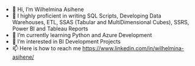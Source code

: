 - 👋 Hi, I’m Wilhelmina Asihene
- 👀 I highly proficient in writing SQL Scripts, Developing Data Warehouses, ETL, SSAS (Tabular and MultiDimensional Cubes), SSRS, Power BI and Tableau Reports
- 🌱 I’m currently learning Python and Azure Development
- 💞️ I’m interested in BI Development Projects
- 📫 Here is how to reach me https://www.linkedin.com/in/wilhelmina-asihene/

<!---
minasihene/minasihene is a ✨ special ✨ repository because its `README.md` (this file) appears on your GitHub profile.
You can click the Preview link to take a look at your changes.
--->

